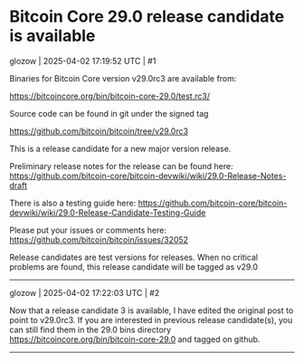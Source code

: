 # Bitcoin Core 29.0 release candidate is available

glozow | 2025-04-02 17:19:52 UTC | #1

Binaries for Bitcoin Core version v29.0rc3 are available from:

https://bitcoincore.org/bin/bitcoin-core-29.0/test.rc3/

Source code can be found in git under the signed tag

https://github.com/bitcoin/bitcoin/tree/v29.0rc3

This is a release candidate for a new major version release.

Preliminary release notes for the release can be found here: https://github.com/bitcoin-core/bitcoin-devwiki/wiki/29.0-Release-Notes-draft

There is also a testing guide here: https://github.com/bitcoin-core/bitcoin-devwiki/wiki/29.0-Release-Candidate-Testing-Guide

Please put your issues or comments here: https://github.com/bitcoin/bitcoin/issues/32052

Release candidates are test versions for releases.
When no critical problems are found, this release candidate
will be tagged as v29.0

-------------------------

glozow | 2025-04-02 17:22:03 UTC | #2

Now that a release candidate 3 is available, I have edited the original post to point to v29.0rc3. If you are interested in previous release candidate(s), you can still find them in the 29.0 bins directory https://bitcoincore.org/bin/bitcoin-core-29.0 and tagged on github.

-------------------------

